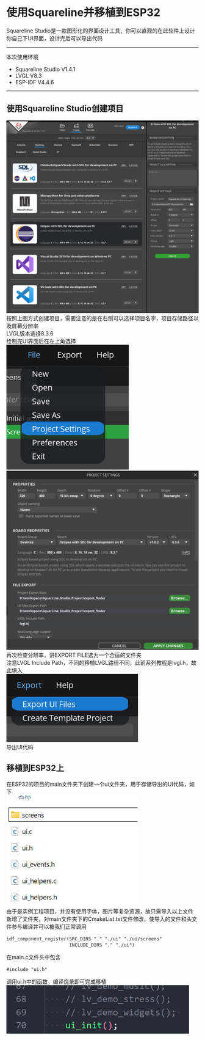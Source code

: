 # 使用Squareline并移植到ESP32
Squareline Studio是一款图形化的界面设计工具，你可以直观的在此软件上设计你自己下UI界面，设计完后可以导出代码  

---  
本次使用环境  
+ Squareline Studio V1.4.1
+ LVGL V8.3
+ ESP-IDF V4.4.6
---  
## 使用Squareline Studio创建项目
![alt text](image.png)  
按照上图方式创建项目，需要注意的是在右侧可以选择项目名字，项目存储路径以及屏幕分辨率  
LVGL版本选择8.3.6  
绘制完UI界面后在左上角选择  
![alt text](image-1.png)  
![alt text](image-2.png)  
再次检查分辨率，讲EXPORT FILE选为一个合适的文件夹  
注意LVGL Include Path，不同的移植LVGL路径不同，此前系列教程是lvgl.h，故此填入  
![alt text](image-3.png)  
导出UI代码  

## 移植到ESP32上  
在ESP32的项目的main文件夹下创建一个ui文件夹，用于存储导出的UI代码，如下  
![alt text](image-4.png)  
由于是实例工程项目，并没有使用字体，图片等复杂资源，故只需导入以上文件  
新增了文件夹，对main文件夹下的CmakeList.txt文件修改，使导入的文件和头文件参与编译并可以被我们正常调用  
```
idf_component_register(SRC_DIRS "." "./ui" "./ui/screens"
                       INCLUDE_DIRS "." "./ui")
```  
在main.c文件头中包含
```
#include "ui.h"
```  
调用ui.h中的函数，编译烧录即可完成移植  
![alt text](image-5.png)